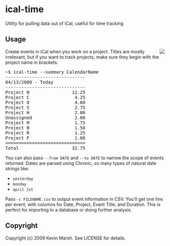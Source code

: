 # ical-time

Utility for pulling data out of iCal, useful for time tracking


## Usage

<div style="float: right"><img src="http://farm4.static.flickr.com/3409/3449709123_f19087dee4_o.png"></div>

Create events in iCal when you work on a project. Titles are mostly
irrelevant, but if you want to track projects, make sure they begin with the
project name in brackets.

<pre>~$ ical-time --summary CalendarName
------------------------------  
04/13/2009 - Today
------------------------------
Project N                12.25
Project C                 4.25
Project O                 4.00
Project S                 2.75
Project H                 2.00
Unassigned                2.00
Project M                 1.75
Project B                 1.50
Project R                 1.25
Project F                 1.00
==============================
Total                    32.75</pre>

You can also pass `--from DATE` and `--to DATE` to narrow the scope of events returned.
Dates are parsed using Chronic, so many types of natural date strings like:

- `yesterday`
- `monday`
- `april 1st`

Pass `-c FILENAME.csv` to output event information in CSV. You'll get one line
per event, with columns for Date, Project, Event Title, and Duration. This is
perfect for importing to a database or doing further analysis.


## Copyright

Copyright (c) 2009 Kevin Marsh. See LICENSE for details.
